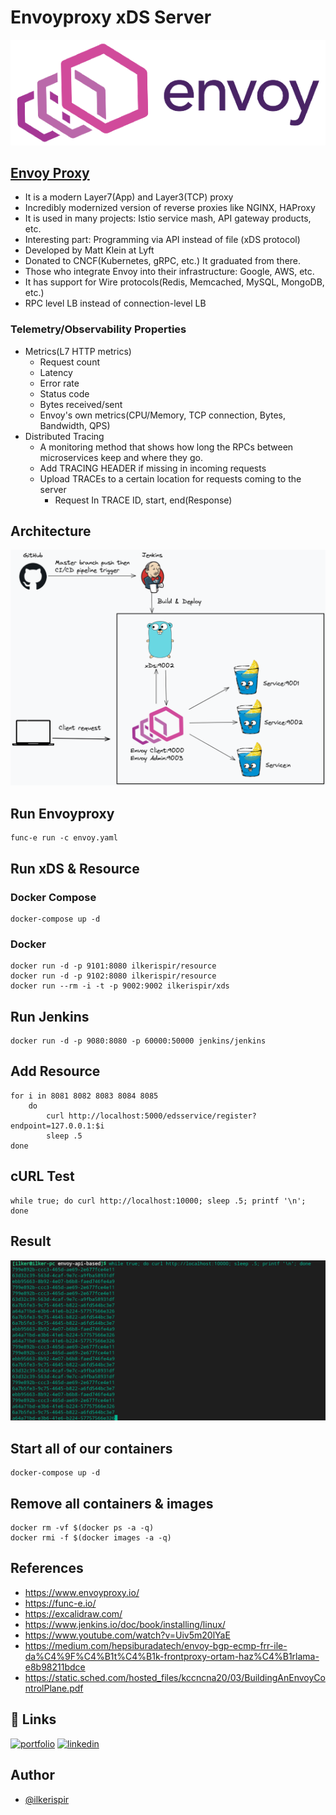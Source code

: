 # Envoyproxy xDS Server

![Envoy Logo](images/envoy.png)
## [Envoy Proxy](https://www.envoyproxy.io/)
- It is a modern Layer7(App) and Layer3(TCP) proxy
- Incredibly modernized version of reverse proxies like NGINX, HAProxy
- It is used in many projects: Istio service mash, API gateway products, etc.
- Interesting part: Programming via API instead of file (xDS protocol)
- Developed by Matt Klein at Lyft
- Donated to CNCF(Kubernetes, gRPC, etc.) It graduated from there.
- Those who integrate Envoy into their infrastructure: Google, AWS, etc.
- It has support for Wire protocols(Redis, Memcached, MySQL, MongoDB, etc.)
- RPC level LB instead of connection-level LB

### Telemetry/Observability Properties
- Metrics(L7 HTTP metrics)
    * Request count
    * Latency
    * Error rate
    * Status code
    * Bytes received/sent
    * Envoy's own metrics(CPU/Memory, TCP connection, Bytes, Bandwidth, QPS)
- Distributed Tracing
    * A monitoring method that shows how long the RPCs between microservices keep and where they go.
    * Add TRACING HEADER if missing in incoming requests
    * Upload TRACEs to a certain location for requests coming to the server
        * Request In TRACE ID, start, end(Response)

## Architecture
![Architecture](images/architecture.png)

## Run Envoyproxy
```
func-e run -c envoy.yaml
```

## Run xDS & Resource

### Docker Compose
```
docker-compose up -d
```
### Docker
```
docker run -d -p 9101:8080 ilkerispir/resource
docker run -d -p 9102:8080 ilkerispir/resource
docker run --rm -i -t -p 9002:9002 ilkerispir/xds
```

## Run Jenkins
```
docker run -d -p 9080:8080 -p 60000:50000 jenkins/jenkins
```

## Add Resource
```
for i in 8081 8082 8083 8084 8085
    do
        curl http://localhost:5000/edsservice/register?endpoint=127.0.0.1:$i
        sleep .5
done
```

## cURL Test
```
while true; do curl http://localhost:10000; sleep .5; printf '\n'; done
```

## Result
![Result](images/curl.png)

## Start all of our containers
```
docker-compose up -d
```

## Remove all containers & images
```
docker rm -vf $(docker ps -a -q)
docker rmi -f $(docker images -a -q)
```

## References
* https://www.envoyproxy.io/
* https://func-e.io/
* https://excalidraw.com/
* https://www.jenkins.io/doc/book/installing/linux/
* https://www.youtube.com/watch?v=Uiv5m20lYaE
* https://medium.com/hepsiburadatech/envoy-bgp-ecmp-frr-ile-da%C4%9F%C4%B1t%C4%B1k-frontproxy-ortam-haz%C4%B1rlama-e8b98211bdce
* https://static.sched.com/hosted_files/kccncna20/03/BuildingAnEnvoyControlPlane.pdf

## 🔗 Links
[![portfolio](https://img.shields.io/badge/my_portfolio-000?style=for-the-badge&logo=ko-fi&logoColor=white)](https://ilkerispir.com/)
[![linkedin](https://img.shields.io/badge/linkedin-0A66C2?style=for-the-badge&logo=linkedin&logoColor=white)](https://www.linkedin.com/in/ilkerispir/)

## Author
- [@ilkerispir](https://www.github.com/ilkerispir)
